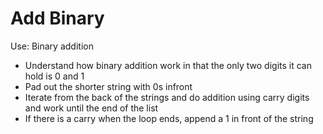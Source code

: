 # Add Binary

Use: Binary addition

- Understand how binary addition work in that the only two digits it can hold is 0 and 1
- Pad out the shorter string with 0s infront
- Iterate from the back of the strings and do addition using carry digits and work until the end of the list
- If there is a carry when the loop ends, append a 1 in front of the string
